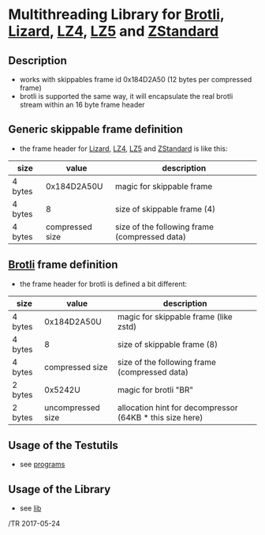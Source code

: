 
# Multithreading Library for [Brotli], [Lizard], [LZ4], [LZ5] and [ZStandard]

## Description
- works with skippables frame id 0x184D2A50 (12 bytes per compressed frame)
- brotli is supported the same way, it will encapsulate the real brotli stream
  within an 16 byte frame header

## Generic skippable frame definition

- the frame header for [Lizard], [LZ4], [LZ5] and [ZStandard] is like this:

size    | value             | description
--------|-------------------|------------
4 bytes | 0x184D2A50U       | magic for skippable frame
4 bytes | 8                 | size of skippable frame (4)
4 bytes | compressed size   | size of the following frame (compressed data)


## [Brotli] frame definition

- the frame header for brotli is defined a bit different:

size    | value             | description
--------|-------------------|------------
4 bytes | 0x184D2A50U       | magic for skippable frame (like zstd)
4 bytes | 8                 | size of skippable frame (8)
4 bytes | compressed size   | size of the following frame (compressed data)
2 bytes | 0x5242U           | magic for brotli "BR"
2 bytes | uncompressed size | allocation hint for decompressor (64KB * this size here)


## Usage of the Testutils
- see [programs](https://github.com/mcmilk/zstdmt/tree/master/programs)

## Usage of the Library

- see [lib](https://github.com/mcmilk/zstdmt/tree/master/lib)


[Brotli]:https://github.com/google/brotli/
[LZ4]:https://cyan4973.github.io/lz4/
[LZ5]:https://github.com/inikep/lz5/
[ZStandard]:http://facebook.github.io/zstd/
[Lizard]:https://github.com/inikep/lizard/


/TR 2017-05-24
